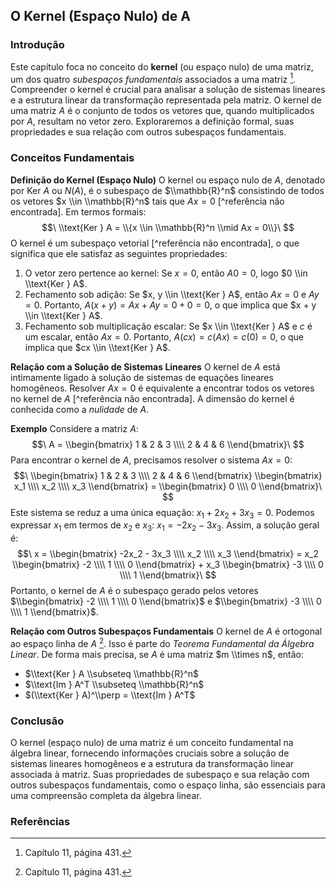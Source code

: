 ## O Kernel (Espaço Nulo) de A

### Introdução
Este capítulo foca no conceito do **kernel** (ou espaço nulo) de uma matriz, um dos quatro *subespaços fundamentais* associados a uma matriz [^431]. Compreender o kernel é crucial para analisar a solução de sistemas lineares e a estrutura linear da transformação representada pela matriz. O kernel de uma matriz $A$ é o conjunto de todos os vetores que, quando multiplicados por $A$, resultam no vetor zero. Exploraremos a definição formal, suas propriedades e sua relação com outros subespaços fundamentais.

### Conceitos Fundamentais

**Definição do Kernel (Espaço Nulo)**
O kernel ou espaço nulo de $A$, denotado por Ker $A$ ou $N(A)$, é o subespaço de $\\mathbb{R}^n$ consistindo de todos os vetores $x \\in \\mathbb{R}^n$ tais que $Ax = 0$ [^referência não encontrada]. Em termos formais:
$$\
\\text{Ker } A = \\{x \\in \\mathbb{R}^n \\mid Ax = 0\\}\
$$
O kernel é um subespaço vetorial [^referência não encontrada], o que significa que ele satisfaz as seguintes propriedades:

1.  O vetor zero pertence ao kernel: Se $x = 0$, então $A0 = 0$, logo $0 \\in \\text{Ker } A$.
2.  Fechamento sob adição: Se $x, y \\in \\text{Ker } A$, então $Ax = 0$ e $Ay = 0$. Portanto, $A(x + y) = Ax + Ay = 0 + 0 = 0$, o que implica que $x + y \\in \\text{Ker } A$.
3.  Fechamento sob multiplicação escalar: Se $x \\in \\text{Ker } A$ e $c$ é um escalar, então $Ax = 0$. Portanto, $A(cx) = c(Ax) = c(0) = 0$, o que implica que $cx \\in \\text{Ker } A$.

**Relação com a Solução de Sistemas Lineares**
O kernel de $A$ está intimamente ligado à solução de sistemas de equações lineares homogêneos. Resolver $Ax = 0$ é equivalente a encontrar todos os vetores no kernel de $A$ [^referência não encontrada]. A dimensão do kernel é conhecida como a *nulidade* de $A$.

**Exemplo**
Considere a matriz $A$:
$$\
A = \\begin{bmatrix} 1 & 2 & 3 \\\\ 2 & 4 & 6 \\end{bmatrix}\
$$
Para encontrar o kernel de $A$, precisamos resolver o sistema $Ax = 0$:
$$\
\\begin{bmatrix} 1 & 2 & 3 \\\\ 2 & 4 & 6 \\end{bmatrix} \\begin{bmatrix} x_1 \\\\ x_2 \\\\ x_3 \\end{bmatrix} = \\begin{bmatrix} 0 \\\\ 0 \\end{bmatrix}\
$$
Este sistema se reduz a uma única equação: $x_1 + 2x_2 + 3x_3 = 0$. Podemos expressar $x_1$ em termos de $x_2$ e $x_3$: $x_1 = -2x_2 - 3x_3$. Assim, a solução geral é:
$$\
x = \\begin{bmatrix} -2x_2 - 3x_3 \\\\ x_2 \\\\ x_3 \\end{bmatrix} = x_2 \\begin{bmatrix} -2 \\\\ 1 \\\\ 0 \\end{bmatrix} + x_3 \\begin{bmatrix} -3 \\\\ 0 \\\\ 1 \\end{bmatrix}\
$$
Portanto, o kernel de $A$ é o subespaço gerado pelos vetores $\\begin{bmatrix} -2 \\\\ 1 \\\\ 0 \\end{bmatrix}$ e $\\begin{bmatrix} -3 \\\\ 0 \\\\ 1 \\end{bmatrix}$.

**Relação com Outros Subespaços Fundamentais**
O kernel de $A$ é ortogonal ao espaço linha de $A$ [^431]. Isso é parte do *Teorema Fundamental da Álgebra Linear*.  De forma mais precisa, se $A$ é uma matriz $m \\times n$, então:

*   $\\text{Ker } A \\subseteq \\mathbb{R}^n$
*   $\\text{Im } A^T \\subseteq \\mathbb{R}^n$
*   $(\\text{Ker } A)^\\perp = \\text{Im } A^T$

### Conclusão
O kernel (espaço nulo) de uma matriz é um conceito fundamental na álgebra linear, fornecendo informações cruciais sobre a solução de sistemas lineares homogêneos e a estrutura da transformação linear associada à matriz. Suas propriedades de subespaço e sua relação com outros subespaços fundamentais, como o espaço linha, são essenciais para uma compreensão completa da álgebra linear.

### Referências
[^431]: Capítulo 11, página 431.
<!-- END -->